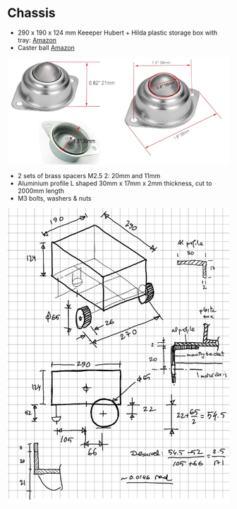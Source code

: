 # Chassis



* 290 x 190 x 124 mm Keeeper Hubert + Hilda plastic storage box with tray:  [Amazon](https://www.amazon.de/keeeper-Hubert-Hilda-Storage-Transparent/dp/B092JKYLW5?ref_=ast_sto_dp)
* Caster ball [Amazon](https://www.amazon.es/dp/B09MLVQWL7?_encoding=UTF8&psc=1&ref_=cm_sw_r_cp_ud_dp_PQB2K3KK5H9V853M14GN)

![](./assets/images/caster.png)

* 2 sets of brass spacers M2.5 2: 20mm and 11mm
* Aluminium profile L shaped 30mm x 17mm x 2mm thickness, cut to 2000mm length
* M3 bolts, washers & nuts

![](./assets/images/sketch_chassis.png)